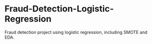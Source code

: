 # Fraud-Detection-Logistic-Regression
Fraud detection project using logistic regression, including SMOTE and EDA.
